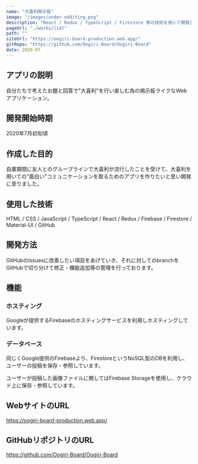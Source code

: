 ```yaml
---
name: "大喜利掲示板"
image: "/images/under-edditing.png"
description: "React / Redux / TypeScript / Firestore 等の技術を用いて開発した大喜利をする為の掲示板サイト"
pageUrl: "./works/[id]"
path: ""
siteUrl: "https://oogiri-board-production.web.app/"
gitRepo: "https://github.com/Oogiri-Board/Oogiri-Board"
date: 2020-07
---
```


## アプリの説明
自分たちで考えたお題と回答で"大喜利"を行い楽しむ為の掲示板ライクなWebアプリケーション。

## 開発開始時期
2020年7月初旬頃

## 作成した目的
自粛期間に友人とのグループラインで大喜利が流行したことを受けて、大喜利を用いての"面白い"コミュニケーションを取るためのアプリを作りたいと思い開発に至りました。

## 使用した技術
HTML / CSS / JavaScript / TypeScript / 
React / Redux / Firebase / Firestore / 
Material-UI / GitHub

## 開発方法
GitHubのIssuesに改善したい項目をあげていき、それに対してのbranchをGitHubで切り分けて修正・機能追加等の管理を行っております。

## 機能

### ホスティング
Googleが提供するFirebaseのホスティングサービスを利用しホスティングしています。

### データベース
同じくGoogle提供のFirebaseより、FirestoreというNoSQL型のDBを利用し、ユーザーの投稿を保存・参照しています。

ユーザーが投稿した画像ファイルに関してはFirebase Storageを使用し、クラウド上に保存・参照しています。

## WebサイトのURL
https://oogiri-board-production.web.app/

## GitHubリポジトリのURL
https://github.com/Oogiri-Board/Oogiri-Board